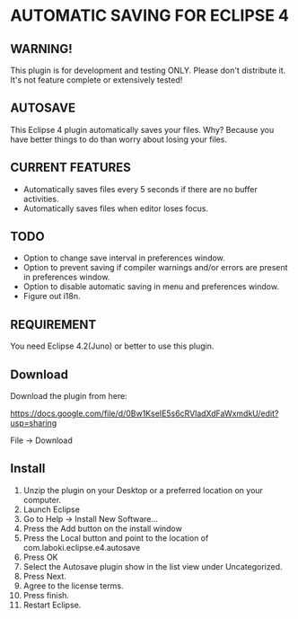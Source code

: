 AUTOMATIC SAVING FOR ECLIPSE 4
==============================

WARNING! 
--------
This plugin is for development and testing ONLY. 
Please don't distribute it. It's not feature 
complete or extensively tested!

AUTOSAVE
--------
This Eclipse 4 plugin automatically saves your files. 
Why? Because you have better things to do than worry 
about losing your files.

CURRENT FEATURES
----------------
* Automatically saves files every 5 seconds if there are no buffer activities.
* Automatically saves files when editor loses focus.

TODO
----
* Option to change save interval in preferences window.
* Option to prevent saving if compiler warnings and/or errors are present in preferences window.
* Option to disable automatic saving in menu and preferences window.
* Figure out i18n.

REQUIREMENT
-----------
You need Eclipse 4.2(Juno) or better to use this plugin.

Download
--------
Download the plugin from here:

https://docs.google.com/file/d/0Bw1KseIE5s6cRVladXdFaWxmdkU/edit?usp=sharing

File -> Download

Install
-------

1. Unzip the plugin on your Desktop or a preferred location on your computer.
2. Launch Eclipse
3. Go to Help -> Install New Software...
4. Press the Add button on the install window
5. Press the Local button and point to the location of com.laboki.eclipse.e4.autosave
6. Press OK
7. Select the Autosave plugin show in the list view under Uncategorized.
8. Press Next.
9. Agree to the license terms.
10. Press finish. 
11. Restart Eclipse.
